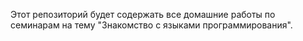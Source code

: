 Этот репозиторий будет содержать все домашние работы по семинарам на тему "Знакомство с языками программирования".